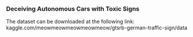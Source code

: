 ### Deceiving Autonomous Cars with Toxic Signs ###


The dataset can be downloaded at the following link: <br/>
kaggle.com/meowmeowmeowmeowmeow/gtsrb-german-traffic-sign/data
